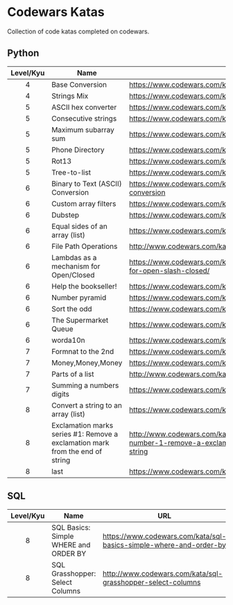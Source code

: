 # Codewars Katas
Collection of code katas completed on codewars.

## Python

Level/Kyu | Name | URL
:--------:|------|----
4 | Base Conversion | https://www.codewars.com/kata/base-conversion
4 | Strings Mix | https://www.codewars.com/kata/strings-mix
5 | ASCII hex converter | https://www.codewars.com/kata/ascii-hex-converter
5 | Consecutive strings | https://www.codewars.com/kata/consecutive-strings
5 | Maximum subarray sum | https://www.codewars.com/kata/maximum-subarray-sum
5 | Phone Directory | https://www.codewars.com/kata/phone-directory/
5 | Rot13 | https://www.codewars.com/kata/530e15517bc88ac656000716
5 | Tree-to-list | https://www.codewars.com/kata/tree-to-list
6 | Binary to Text (ASCII) Conversion | https://www.codewars.com/kata/binary-to-text-ascii-conversion
6 | Custom array filters | https://www.codewars.com/kata/custom-array-filters
6 | Dubstep | https://www.codewars.com/kata/dubstep
6 | Equal sides of an array (list) | https://www.codewars.com/kata/5679aa472b8f57fb8c000047
6 | File Path Operations | http://www.codewars.com/kata/file-path-operations
6 | Lambdas as a mechanism for Open/Closed | https://www.codewars.com/kata/lambdas-as-a-mechanism-for-open-slash-closed/
6 | Help the bookseller! | https://www.codewars.com/kata/help-the-bookseller
6 | Number pyramid | https://www.codewars.com/kata/5575ff8c4d9c98bc96000042
6 | Sort the odd | https://www.codewars.com/kata/sort-the-odd
6 | The Supermarket Queue |https://www.codewars.com/kata/the-supermarket-queue/
6 | worda10n | https://www.codewars.com/kata/word-a10n-abbreviation
7 | Formnat to the 2nd | https://www.codewars.com/kata/format-to-the-2nd/
7 | Money,Money,Money | https://www.codewars.com/kata/563f037412e5ada593000114/
7 | Parts of a list | http://www.codewars.com/kata/parts-of-a-list
7 | Summing a numbers digits | https://www.codewars.com/kata/summing-a-numbers-digits
8 | Convert a string to an array (list) | https://www.codewars.com/kata/convert-a-string-to-an-array/
8 | Exclamation marks series #1: Remove a exclamation mark from the end of string | http://www.codewars.com/kata/exclamation-marks-series-number-1-remove-a-exclamation-mark-from-the-end-of-string
8 | last | https://www.codewars.com/kata/last/


## SQL

Level/Kyu | Name | URL
:--------:|------|----
8 | SQL Basics: Simple WHERE and ORDER BY | https://www.codewars.com/kata/sql-basics-simple-where-and-order-by
8 | SQL Grasshopper: Select Columns | http://www.codewars.com/kata/sql-grasshopper-select-columns
